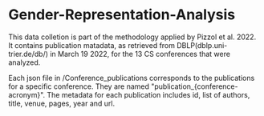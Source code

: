 # Gender-Representation-Analysis

This data colletion is part of the methodology applied by Pizzol et al. 2022. It contains publication matadata, as retrieved from DBLP(dblp.uni-trier.de/db/) in March 19 2022, for the 13 CS conferences that were analyzed.


Each json file in /Conference_publications corresponds to the publications for a specific conference. They are named "publication_{conference-acronym}". 
The metadata for each publication includes id, list of authors, title, venue, pages, year and url. 
   
